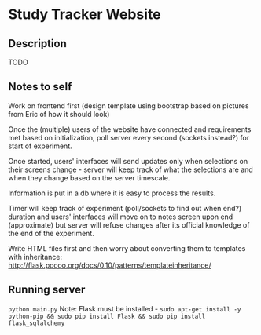 Study Tracker Website
======================

Description
-----------------
TODO


Notes to self
-----------------
Work on frontend first (design template using bootstrap based on pictures from Eric of how it should look)

Once the (multiple) users of the website have connected and requirements met based on initialization, poll server every second (sockets instead?) for start of experiment.

Once started, users' interfaces will send updates only when selections on their screens change - server will keep track of what the selections are and when they change based on the server timescale. 

Information is put in a db where it is easy to process the results.

Timer will keep track of experiment (poll/sockets to find out when end?) duration and users' interfaces will move on to notes screen upon end (approximate) but server will refuse changes after its official knowledge of the end of the experiment.

Write HTML files first and then worry about converting them to templates with inheritance: http://flask.pocoo.org/docs/0.10/patterns/templateinheritance/

Running server
----------------
```python main.py```
Note: Flask must be installed - ```sudo apt-get install -y python-pip && sudo pip install Flask && sudo pip install flask_sqlalchemy```